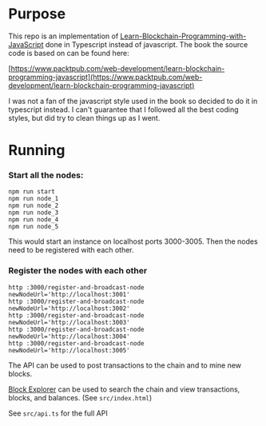 # Purpose
This repo is an implementation of [Learn-Blockchain-Programming-with-JavaScript](https://github.com/PacktPublishing/Learn-Blockchain-Programming-with-JavaScript) 
done in Typescript instead of javascript. The book the source code is based on can be found here:

[https://www.packtpub.com/web-development/learn-blockchain-programming-javascript](https://www.packtpub.com/web-development/learn-blockchain-programming-javascript)

I was not a fan of the javascript style used in the book so decided to do it in typescript instead. I can't guarantee 
that I followed all the best coding styles, but did try to clean things up as I went. 

# Running

### Start all the nodes:
```
npm run start
npm run node_1
npm run node_2
npm run node_3
npm run node_4
npm run node_5
```

This would start an instance on localhost ports 3000-3005. Then the nodes need to be registered with each other.

### Register the nodes with each other
```$shell
http :3000/register-and-broadcast-node newNodeUrl='http://localhost:3001'
http :3000/register-and-broadcast-node newNodeUrl='http://localhost:3002'
http :3000/register-and-broadcast-node newNodeUrl='http://localhost:3003'
http :3000/register-and-broadcast-node newNodeUrl='http://localhost:3004'
http :3000/register-and-broadcast-node newNodeUrl='http://localhost:3005'
```

The API can be used to post transactions to the chain and to mine new blocks.

[Block Explorer](http://localhost:3000/block-explorer) can be used to search the chain and view transactions, blocks, and balances. (See `src/index.html`)

See `src/api.ts` for the full API



